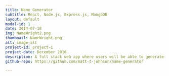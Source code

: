 ```yaml
---
title: Name Generator
subtitle: React, Node.js, Express.js, MongoDB
layout: default
modal-id: 1
date: 2014-07-18
img: NameWright2.png
thumbnail: NameWright.png
alt: image-alt
project-id: project-1
project-date: December 2016
description: A full stack web app where users will be able to generate names for fictional characters, places, organizations, etc. and store them in saved projects. Its target audience includes authors, screen-writers, game developers, and RPG players.<br><br>Test out the <a href="https://namewright.herokuapp.com" target="_blank">Live Site</a>.<p>View on <a href="https://github.com/matt-t-johnson/name-generator" target="_blank">Github</a>.</p>
github-repo: https://github.com/matt-t-johnson/name-generator

---
```

